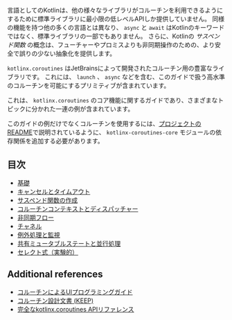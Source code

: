 
言語としてのKotlinは、他の様々なライブラリがコルーチンを利用できるようにするために標準ライブラリに最小限の低レベルAPIしか提供していません。 同様の機能を持つ他の多くの言語とは異なり、 `async` と `await` はKotlinのキーワードではなく、標準ライブラリの一部でもありません。
さらに、Kotlinの _サスペンド関数_ の概念は、フューチャーやプロミスよりも非同期操作のための、より安全で誤りの少ない抽象化を提供します。

`kotlinx.coroutines` はJetBrainsによって開発されたコルーチン用の豊富なライブラリです。
これには、 `launch` 、 `async` などを含む、このガイドで扱う高水準のコルーチンを可能にするプリミティブが含まれています。

これは、 `kotlinx.coroutines` のコア機能に関するガイドであり、さまざまなトピックに分かれた一連の例が含まれています。

このガイドの例だけでなくコルーチンを使用するには、[プロジェクトのREADME](../README.md#using-in-your-projects)で説明されているように、 `kotlinx-coroutines-core` モジュールの依存関係を追加する必要があります。

## 目次

* [基礎](basics.md)
* [キャンセルとタイムアウト](cancellation-and-timeouts.md)
* [サスペンド関数の作成](composing-suspending-functions.md)
* [コルーチンコンテキストとディスパッチャー](coroutine-context-and-dispatchers.md)
* [非同期フロー](flow.md)
* [チャネル](channels.md)
* [例外処理と監視](exception-handling.md)
* [共有ミュータブルステートと並行処理](shared-mutable-state-and-concurrency.md)
* [セレクト式（実験的）](select-expression.md)

## Additional references

* [コルーチンによるUIプログラミングガイド](../ui/coroutines-guide-ui.md)
* [コルーチン設計文書 (KEEP)](https://github.com/pljp/kotlin-coroutines/blob/japanese_translation/kotlin-coroutines-informal.md)
* [完全なkotlinx.coroutines APIリファレンス](https://kotlin.github.io/kotlinx.coroutines)
